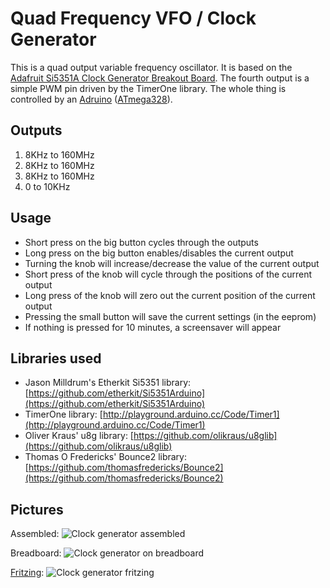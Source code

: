 # Quad Frequency VFO / Clock Generator

This is a quad output variable frequency oscillator. It is based on the [Adafruit Si5351A Clock Generator Breakout Board](https://www.adafruit.com/products/2045).
The fourth output is a simple PWM pin driven by the TimerOne library.
The whole thing is controlled by an [Adruino](https://www.arduino.cc/) ([ATmega328](http://www.atmel.com/images/atmel-8271-8-bit-avr-microcontroller-atmega48a-48pa-88a-88pa-168a-168pa-328-328p_datasheet_complete.pdf)).

## Outputs
1. 8KHz to 160MHz
2. 8KHz to 160MHz
3. 8KHz to 160MHz
4. 0 to 10KHz

## Usage
* Short press on the big button cycles through the outputs 
* Long press on the big button enables/disables the current output
* Turning the knob will increase/decrease the value of the current output
* Short press of the knob will cycle through the positions of the current output  
* Long press of the knob will zero out the current position of the current output
* Pressing the small button will save the current settings (in the eeprom)
* If nothing is pressed for 10 minutes, a screensaver will appear

## Libraries used
* Jason Milldrum's Etherkit Si5351 library: [https://github.com/etherkit/Si5351Arduino](https://github.com/etherkit/Si5351Arduino)
* TimerOne library: [http://playground.arduino.cc/Code/Timer1](http://playground.arduino.cc/Code/Timer1)
* Oliver Kraus' u8g library: [https://github.com/olikraus/u8glib](https://github.com/olikraus/u8glib)
* Thomas O Fredericks' Bounce2 library: [https://github.com/thomasfredericks/Bounce2](https://github.com/thomasfredericks/Bounce2)

## Pictures
Assembled:
![Clock generator assembled](clockgenerator_assembled.jpg "Clock generator assembled")

Breadboard:
![Clock generator on breadboard](clockgenerator_bb.jpg "Clock generator on breadboard")

[Fritzing](http://fritzing.org/home/):
![Clock generator fritzing](clockgenerator_fritzing.jpg "Clock generator fritzing")
